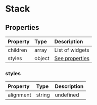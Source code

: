 # Stack

## Properties

| Property | Type   | Description               |
| :------- | :----- | :------------------------ |
| children | array  | List of widgets           |
| styles   | object | [See properties](#styles) |

### styles

| Property  | Type   | Description |
| :-------- | :----- | :---------- |
| alignment | string | undefined   |
